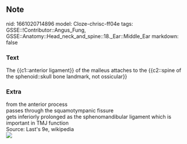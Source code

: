 ## Note
nid: 1661020714896
model: Cloze-chrisc-ff04e
tags: GSSE::!Contributor::Angus_Fung, GSSE::Anatomy::Head_neck_and_spine::18._Ear::Middle_Ear
markdown: false

### Text
The {{c1::anterior ligament}} of the malleus attaches to the {{c2::spine of the sphenoid::skull bone landmark, not ossicular}}

### Extra
<div>
  from the anterior process
</div>
<div>
  passes through the squamotympanic fissure
</div>
<div>
  gets inferiorly prolonged as the sphenomandibular ligament which
  is important in TMJ function
</div>
<div>
  Source: Last's 9e, wikipedia
</div>
<div><img src="Gray912.png"></div>
